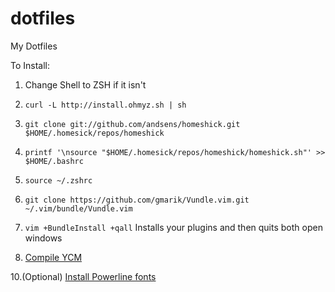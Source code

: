 dotfiles
========

My Dotfiles

To Install:

1. Change Shell to ZSH if it isn't

2. `curl -L http://install.ohmyz.sh | sh`

3. `git clone git://github.com/andsens/homeshick.git $HOME/.homesick/repos/homeshick`

4. `printf '\nsource "$HOME/.homesick/repos/homeshick/homeshick.sh"' >> $HOME/.bashrc`

6. `source ~/.zshrc`

7. `git clone https://github.com/gmarik/Vundle.vim.git ~/.vim/bundle/Vundle.vim`

8. `vim +BundleInstall +qall` Installs your plugins and then quits both open windows

9. [Compile YCM](https://valloric.github.io/YouCompleteMe/)

10.(Optional) [Install Powerline fonts](https://powerline.readthedocs.org/en/latest/installation/linux.html#font-installation)

